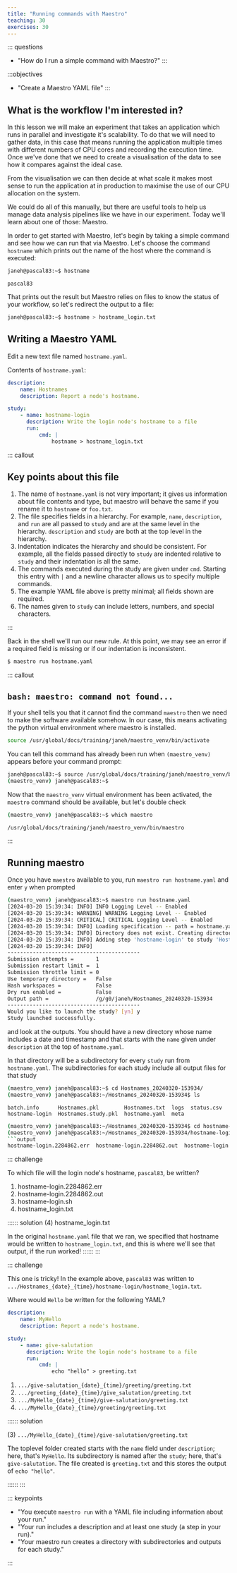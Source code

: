 ```yaml
---
title: "Running commands with Maestro"
teaching: 30
exercises: 30
---
```


::: questions
- "How do I run a simple command with Maestro?"
:::

:::objectives
- "Create a Maestro YAML file"
:::


## What is the workflow I'm interested in?

In this lesson we will make an experiment that takes an application which runs
in parallel and investigate it's scalability. To do that we will need to gather
data, in this case that means running the application multiple times with
different numbers of CPU cores and recording the execution time. Once we've
done that we need to create a visualisation of the data to see how it compares
against the ideal case.

From the visualisation we can then decide at what scale it
makes most sense to run the application at in production to maximise the use of
our CPU allocation on the system.

We could do all of this manually, but there are useful tools to help us manage
data analysis pipelines like we have in our experiment. Today we'll learn about
one of those: Maestro.

In order to get started with Maestro, let's begin by taking a simple command
and see how we can run that via Maestro. Let's choose the command `hostname`
which prints out the name of the host where the command is executed:

```bash
janeh@pascal83:~$ hostname
```
```output
pascal83
```

That prints out the result but Maestro relies on files to know the status of
your workflow, so let's redirect the output to a file:

```bash
janeh@pascal83:~$ hostname > hostname_login.txt
```

## Writing a Maestro YAML

Edit a new text file named `hostname.yaml`.

Contents of `hostname.yaml`:

```yml
description:
    name: Hostnames
    description: Report a node's hostname.

study:
    - name: hostname-login
      description: Write the login node's hostname to a file
      run:
          cmd: |
              hostname > hostname_login.txt
```

::: callout

## Key points about this file

1. The name of `hostname.yaml` is not very important; it gives us information
   about file contents and type, but maestro will behave the same if you rename
   it to `hostname` or `foo.txt`.
1. The file specifies fields in a hierarchy. For example, `name`, `description`,
   and `run` are all passed to `study` and are at the same level in the hierarchy.
   `description` and `study` are both at the top level in the hierarchy. 
1. Indentation indicates the hierarchy and should be consistent. For example, all
   the fields passed directly to `study` are indented relative to `study` and
   their indentation is all the same. 
1. The commands executed during the study are given under `cmd`. Starting this
   entry with `|` and a newline character allows us to specify multiple commands.
1. The example YAML file above is pretty minimal; all fields shown are required.
1. The names given to `study` can include letters, numbers, and special characters.


:::

Back in the shell we'll run our new rule. At this point, we may see an error if
a required field is missing or if our indentation is inconsistent.

```bash
$ maestro run hostname.yaml
```

::: callout

## `bash: maestro: command not found...`

If your shell tells you that it cannot find the command `maestro` then we need
to make the software available somehow. In our case, this means activating the
python virtual environment where maestro is installed.
```bash
source /usr/global/docs/training/janeh/maestro_venv/bin/activate
```

You can tell this command has already been run when `(maestro_venv)` appears
before your command prompt:


```bash
janeh@pascal83:~$ source /usr/global/docs/training/janeh/maestro_venv/bin/activate
(maestro_venv) janeh@pascal83:~$
```

Now that the `maestro_venv` virtual environment has been activated, the `maestro`
command should be available, but let's double check

```bash
(maestro_venv) janeh@pascal83:~$ which maestro
```
```output
/usr/global/docs/training/janeh/maestro_venv/bin/maestro
```
:::


## Running maestro

Once you have `maestro` available to you, run `maestro run hostname.yaml`
and enter `y` when prompted

```bash
(maestro_venv) janeh@pascal83:~$ maestro run hostname.yaml
[2024-03-20 15:39:34: INFO] INFO Logging Level -- Enabled
[2024-03-20 15:39:34: WARNING] WARNING Logging Level -- Enabled
[2024-03-20 15:39:34: CRITICAL] CRITICAL Logging Level -- Enabled
[2024-03-20 15:39:34: INFO] Loading specification -- path = hostname.yaml
[2024-03-20 15:39:34: INFO] Directory does not exist. Creating directories to /g/g0/janeh/Hostnames_20240320-153934/logs
[2024-03-20 15:39:34: INFO] Adding step 'hostname-login' to study 'Hostnames'...
[2024-03-20 15:39:34: INFO]
------------------------------------------
Submission attempts =       1
Submission restart limit =  1
Submission throttle limit = 0
Use temporary directory =   False
Hash workspaces =           False
Dry run enabled =           False
Output path =               /g/g0/janeh/Hostnames_20240320-153934
------------------------------------------
Would you like to launch the study? [yn] y
Study launched successfully.
```

and look at the outputs. You should have a new directory whose name includes a
date and timestamp and that starts with the `name` given under `description`
at the top of `hostname.yaml`.

In that directory will be a subdirectory for every `study` run from
`hostname.yaml`. The subdirectories for each study include all output files
for that study

```bash
(maestro_venv) janeh@pascal83:~$ cd Hostnames_20240320-153934/
(maestro_venv) janeh@pascal83:~/Hostnames_20240320-153934$ ls
```
```output
batch.info      Hostnames.pkl        Hostnames.txt  logs  status.csv
hostname-login  Hostnames.study.pkl  hostname.yaml  meta
```
```bash
(maestro_venv) janeh@pascal83:~/Hostnames_20240320-153934$ cd hostname-login/
(maestro_venv) janeh@pascal83:~/Hostnames_20240320-153934/hostname-login$ ls
```output
hostname-login.2284862.err  hostname-login.2284862.out  hostname-login.sh  hostname_login.txt
```

::: challenge

To which file will the login node's hostname, `pascal83`, be written?

1. hostname-login.2284862.err
2. hostname-login.2284862.out
3. hostname-login.sh
4. hostname_login.txt

:::::: solution
(4) hostname_login.txt

In the original `hostname.yaml` file that we ran, we specified that
hostname would be written to `hostname_login.txt`, and this is where
we'll see that output, if the run worked!
::::::
:::

::: challenge

This one is tricky! In the example above, `pascal83` was written to
`.../Hostnames_{date}_{time}/hostname-login/hostname_login.txt`.

Where would `Hello` be written for the following YAML?

```yml
description:
    name: MyHello
    description: Report a node's hostname.

study:
    - name: give-salutation
      description: Write the login node's hostname to a file
      run:
          cmd: |
              echo "hello" > greeting.txt
```


1. `.../give-salutation_{date}_{time}/greeting/greeting.txt`
2. `.../greeting_{date}_{time}/give_salutation/greeting.txt`
3. `.../MyHello_{date}_{time}/give-salutation/greeting.txt`
4. `.../MyHello_{date}_{time}/greeting/greeting.txt`

:::::: solution

(3) `.../MyHello_{date}_{time}/give-salutation/greeting.txt`

The toplevel folder created starts with the `name` field under `description`; here, that's `MyHello`.
Its subdirectory is named after the `study`; here, that's `give-salutation`.
The file created is `greeting.txt` and this stores the output of `echo "hello"`.

::::::
:::

::: keypoints

- "You execute `maestro run` with a YAML file including information about your run."
- "Your run includes a description and at least one study (a step in your run)."
- "Your maestro run creates a directory with subdirectories and outputs for each study."

:::
